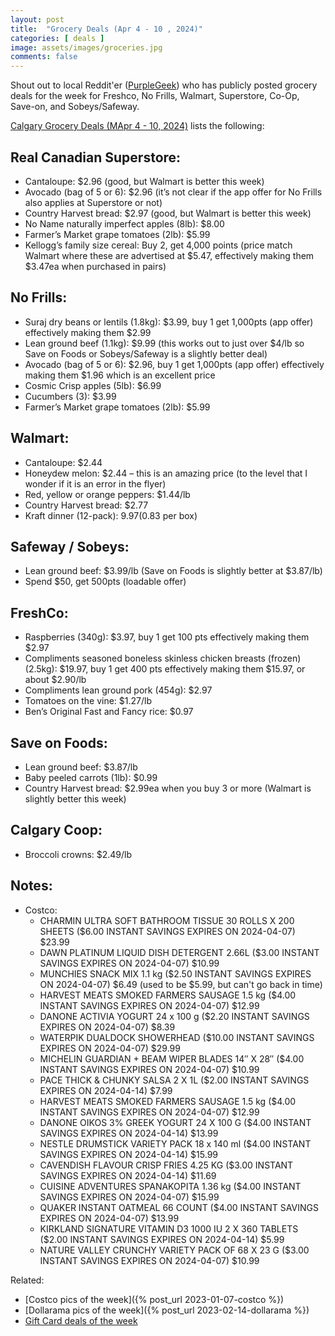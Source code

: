 ```yaml
---
layout: post
title:  "Grocery Deals (Apr 4 - 10 , 2024)"
categories: [ deals ]
image: assets/images/groceries.jpg
comments: false
---
```


Shout out to local Reddit'er ([PurpleGeek](https://www.reddit.com/user/PurpleGeek/)) who has publicly posted grocery deals for the week for Freshco, No Frills, Walmart, Superstore, Co-Op, Save-on, and Sobeys/Safeway.

[Calgary Grocery Deals (MApr 4 - 10, 2024)](https://www.reddit.com/r/Calgary/comments/1bv8rmv/calgary_grocery_deals_april_4_to_10_2024/) lists the following:

## Real Canadian Superstore:
- Cantaloupe: $2.96 (good, but Walmart is better this week)
- Avocado (bag of 5 or 6): $2.96 (it’s not clear if the app offer for No Frills also applies at Superstore or not)
- Country Harvest bread: $2.97 (good, but Walmart is better this week)
- No Name naturally imperfect apples (8lb): $8.00
- Farmer’s Market grape tomatoes (2lb): $5.99
- Kellogg’s family size cereal: Buy 2, get 4,000 points (price match Walmart where these are advertised at $5.47, effectively making them $3.47ea when purchased in pairs)


## No Frills:
- Suraj dry beans or lentils (1.8kg): $3.99, buy 1 get 1,000pts (app offer) effectively making them $2.99
- Lean ground beef (1.1kg): $9.99 (this works out to just over $4/lb so Save on Foods or Sobeys/Safeway is a slightly better deal)
- Avocado (bag of 5 or 6): $2.96, buy 1 get 1,000pts (app offer) effectively making them $1.96 which is an excellent price
- Cosmic Crisp apples (5lb): $6.99
- Cucumbers (3): $3.99
- Farmer’s Market grape tomatoes (2lb): $5.99

## Walmart:
- Cantaloupe: $2.44
- Honeydew melon: $2.44 – this is an amazing price (to the level that I wonder if it is an error in the flyer)
- Red, yellow or orange peppers: $1.44/lb
- Country Harvest bread: $2.77
- Kraft dinner (12-pack): $9.97 ($0.83 per box)

## Safeway / Sobeys:
- Lean ground beef: $3.99/lb (Save on Foods is slightly better at $3.87/lb)
- Spend $50, get 500pts (loadable offer)

## FreshCo:
- Raspberries (340g): $3.97, buy 1 get 100 pts effectively making them $2.97
- Compliments seasoned boneless skinless chicken breasts (frozen) (2.5kg): $19.97, buy 1 get 400 pts effectively making them $15.97, or about $2.90/lb
- Compliments lean ground pork (454g): $2.97
- Tomatoes on the vine: $1.27/lb
- Ben’s Original Fast and Fancy rice: $0.97

## Save on Foods:
- Lean ground beef: $3.87/lb
- Baby peeled carrots (1lb): $0.99
- Country Harvest bread: $2.99ea when you buy 3 or more (Walmart is slightly better this week)

## Calgary Coop:
- Broccoli crowns: $2.49/lb

## Notes:

- Costco:
    - CHARMIN ULTRA SOFT BATHROOM TISSUE 30 ROLLS X 200 SHEETS ($6.00 INSTANT SAVINGS EXPIRES ON 2024-04-07) $23.99
    - DAWN PLATINUM LIQUID DISH DETERGENT 2.66L ($3.00 INSTANT SAVINGS EXPIRES ON 2024-04-07) $10.99
    - MUNCHIES SNACK MIX 1.1 kg ($2.50 INSTANT SAVINGS EXPIRES ON 2024-04-07) $6.49 (used to be $5.99, but can't go back in time)
    - HARVEST MEATS SMOKED FARMERS SAUSAGE 1.5 kg ($4.00 INSTANT SAVINGS EXPIRES ON 2024-04-07) $12.99
    - DANONE ACTIVIA YOGURT 24 x 100 g ($2.20 INSTANT SAVINGS EXPIRES ON 2024-04-07) $8.39
    - WATERPIK DUALDOCK SHOWERHEAD ($10.00 INSTANT SAVINGS EXPIRES ON 2024-04-07) $29.99
    - MICHELIN GUARDIAN + BEAM WIPER BLADES 14″ X 28″ ($4.00 INSTANT SAVINGS EXPIRES ON 2024-04-07) $10.99
    - PACE THICK & CHUNKY SALSA 2 X 1L ($2.00 INSTANT SAVINGS EXPIRES ON 2024-04-14) $7.99
    - HARVEST MEATS SMOKED FARMERS SAUSAGE 1.5 kg ($4.00 INSTANT SAVINGS EXPIRES ON 2024-04-07) $12.99
    - DANONE OIKOS 3% GREEK YOGURT 24 X 100 G ($4.00 INSTANT SAVINGS EXPIRES ON 2024-04-14) $13.99
    - NESTLE DRUMSTICK VARIETY PACK 18 x 140 ml ($4.00 INSTANT SAVINGS EXPIRES ON 2024-04-14) $15.99
    - CAVENDISH FLAVOUR CRISP FRIES 4.25 KG ($3.00 INSTANT SAVINGS EXPIRES ON 2024-04-14) $11.69
    - CUISINE ADVENTURES SPANAKOPITA 1.36 kg ($4.00 INSTANT SAVINGS EXPIRES ON 2024-04-07) $15.99
    - QUAKER INSTANT OATMEAL 66 COUNT ($4.00 INSTANT SAVINGS EXPIRES ON 2024-04-07) $13.99
    - KIRKLAND SIGNATURE VITAMIN D3 1000 IU 2 X 360 TABLETS ($2.00 INSTANT SAVINGS EXPIRES ON 2024-04-14) $5.99
    - NATURE VALLEY CRUNCHY VARIETY PACK OF 68 X 23 G ($3.00 INSTANT SAVINGS EXPIRES ON 2024-04-07) $10.99
    
Related:
 - [Costco pics of the week]({% post_url 2023-01-07-costco %})
 - [Dollarama pics of the week]({% post_url 2023-02-14-dollarama %})
 - [Gift Card deals of the week](https://forums.redflagdeals.com/various-retailers-gift-cards-deals-discounts-2024-2666408)

 